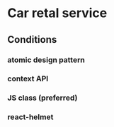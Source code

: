 # Car retal service

## Conditions

### atomic design pattern

### context API

### JS class (preferred)

### react-helmet
